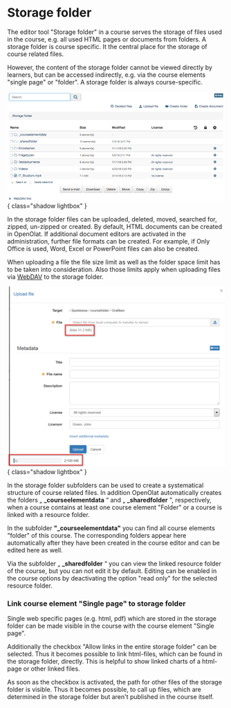 # Storage folder

The editor tool "Storage folder" in a course serves the storage of files used in the course, e.g. all used HTML pages or documents from folders. A storage folder is course specific. It the central place for the storage of course related files. 

However, the content of the storage folder cannot be viewed directly by learners, but can be accessed indirectly, e.g. via the course elements "single page" or "folder". A storage folder is always course-specific.  

![Course storage folder](assets/Storagefolder_01.png){ class="shadow lightbox" }

In the storage folder files can be uploaded, deleted, moved, searched for, zipped, un-zipped or created. By default, HTML documents can be created in OpenOlat. If additional document editors are activated in the administration, further file formats can be created. For example, if Only Office is used, Word, Excel or PowerPoint files can also be created.

When uploading a file the file size limit as well as the folder space limit has to be taken into consideration. Also those limits apply when uploading files via [WebDAV](../basic_concepts/Using_WebDAV.md) to the storage folder.

![File upload](assets/upload_file.png){ class="shadow lightbox" }

In the storage folder subfolders can be used to create a systematical structure of course related files. In addition OpenOlat automatically creates the folders „ **_courseelementdata** “ and „ **_sharedfolder** ", respectively, when a course contains at least one course element "Folder" or a course is linked with a resource folder.

In the subfolder **"_courseelementdata"** you can find all course elements "folder" of this course. The corresponding folders appear here automatically after they have been created in the course editor and can be edited here as well.

Via the subfolder „ **_sharedfolder** “ you can view the linked resource folder of the course, but you can not edit it by default. Editing can be enabled in the course options by deactivating the option "read only" for the selected resource folder.

### Link course element "Single page" to storage folder

Single web specific pages (e.g. html, pdf) which are stored in the storage folder can be made visible in the course with the course element "Single page".

Additionally the checkbox "Allow links in the entire storage folder" can be selected. Thus it becomes possible to link html-files, which can be found in the storage folder, directly. This is helpful to show linked charts of a html-page or other linked files.

As soon as the checkbox is activated, the path for other files of the storage folder is visible. Thus it becomes possible, to call up files, which are determined in the storage folder but aren't published in the course itself.
